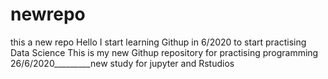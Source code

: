 # newrepo
this a new repo
Hello
I start learning Githup in 6/2020 to start practising Data Science
This is my new Githup repository for practising programming
26/6/2020_________new study for jupyter and Rstudios

